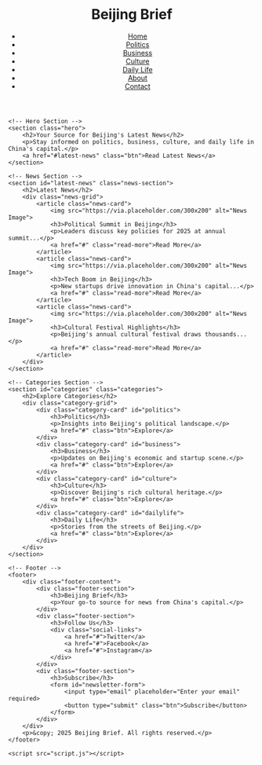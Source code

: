 <!DOCTYPE html>
<html lang="en">
<head>
    <meta charset="UTF-8">
    <meta name="viewport" content="width=device-width, initial-scale=1.0">
    <title>Beijing Brief - Latest News from China's Capital</title>
    <meta name="description" content="Beijing Brief is your go-to source for the latest news, insights, and updates from China’s capital. Stay informed on politics, business, culture, and daily life.">
    <link rel="stylesheet" href="styles.css">
    <link href="https://fonts.googleapis.com/css2?family=Roboto:wght@400;700&display=swap" rel="stylesheet">
</head>
<body>
    <!-- Header -->
    <header>
        <div class="logo">
            <h1>Beijing Brief</h1>
        </div>
        <nav>
            <ul>
                <li><a href="index.html">Home</a></li>
                <li><a href="#politics">Politics</a></li>
                <li><a href="#business">Business</a></li>
                <li><a href="#culture">Culture</a></li>
                <li><a href="#dailylife">Daily Life</a></li>
                <li><a href="about.html">About</a></li>
                <li><a href="contact.html">Contact</a></li>
            </ul>
        </nav>
    </header>

    <!-- Hero Section -->
    <section class="hero">
        <h2>Your Source for Beijing's Latest News</h2>
        <p>Stay informed on politics, business, culture, and daily life in China's capital.</p>
        <a href="#latest-news" class="btn">Read Latest News</a>
    </section>

    <!-- News Section -->
    <section id="latest-news" class="news-section">
        <h2>Latest News</h2>
        <div class="news-grid">
            <article class="news-card">
                <img src="https://via.placeholder.com/300x200" alt="News Image">
                <h3>Political Summit in Beijing</h3>
                <p>Leaders discuss key policies for 2025 at annual summit...</p>
                <a href="#" class="read-more">Read More</a>
            </article>
            <article class="news-card">
                <img src="https://via.placeholder.com/300x200" alt="News Image">
                <h3>Tech Boom in Beijing</h3>
                <p>New startups drive innovation in China's capital...</p>
                <a href="#" class="read-more">Read More</a>
            </article>
            <article class="news-card">
                <img src="https://via.placeholder.com/300x200" alt="News Image">
                <h3>Cultural Festival Highlights</h3>
                <p>Beijing's annual cultural festival draws thousands...</p>
                <a href="#" class="read-more">Read More</a>
            </article>
        </div>
    </section>

    <!-- Categories Section -->
    <section id="categories" class="categories">
        <h2>Explore Categories</h2>
        <div class="category-grid">
            <div class="category-card" id="politics">
                <h3>Politics</h3>
                <p>Insights into Beijing's political landscape.</p>
                <a href="#" class="btn">Explore</a>
            </div>
            <div class="category-card" id="business">
                <h3>Business</h3>
                <p>Updates on Beijing's economic and startup scene.</p>
                <a href="#" class="btn">Explore</a>
            </div>
            <div class="category-card" id="culture">
                <h3>Culture</h3>
                <p>Discover Beijing's rich cultural heritage.</p>
                <a href="#" class="btn">Explore</a>
            </div>
            <div class="category-card" id="dailylife">
                <h3>Daily Life</h3>
                <p>Stories from the streets of Beijing.</p>
                <a href="#" class="btn">Explore</a>
            </div>
        </div>
    </section>

    <!-- Footer -->
    <footer>
        <div class="footer-content">
            <div class="footer-section">
                <h3>Beijing Brief</h3>
                <p>Your go-to source for news from China's capital.</p>
            </div>
            <div class="footer-section">
                <h3>Follow Us</h3>
                <div class="social-links">
                    <a href="#">Twitter</a>
                    <a href="#">Facebook</a>
                    <a href="#">Instagram</a>
                </div>
            </div>
            <div class="footer-section">
                <h3>Subscribe</h3>
                <form id="newsletter-form">
                    <input type="email" placeholder="Enter your email" required>
                    <button type="submit" class="btn">Subscribe</button>
                </form>
            </div>
        </div>
        <p>&copy; 2025 Beijing Brief. All rights reserved.</p>
    </footer>

    <script src="script.js"></script>
</body>
</html>
